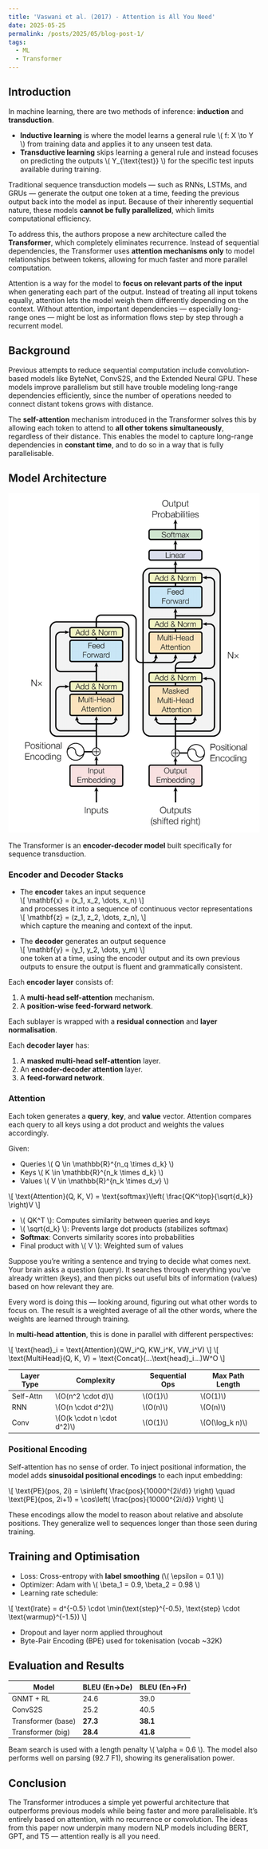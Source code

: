 ```yaml
---
title: 'Vaswani et al. (2017) - Attention is All You Need'
date: 2025-05-25
permalink: /posts/2025/05/blog-post-1/
tags:
  - ML
  - Transformer
---
```


## Introduction

In machine learning, there are two methods of inference: **induction** and **transduction**.  
- **Inductive learning** is where the model learns a general rule \\( f: X \to Y \\) from training data and applies it to any unseen test data.  
- **Transductive learning** skips learning a general rule and instead focuses on predicting the outputs \\( Y_{\text{test}} \\) for the specific test inputs available during training.

Traditional sequence transduction models — such as RNNs, LSTMs, and GRUs — generate the output one token at a time, feeding the previous output back into the model as input. Because of their inherently sequential nature, these models **cannot be fully parallelized**, which limits computational efficiency.

To address this, the authors propose a new architecture called the **Transformer**, which completely eliminates recurrence. Instead of sequential dependencies, the Transformer uses **attention mechanisms only** to model relationships between tokens, allowing for much faster and more parallel computation.

Attention is a way for the model to **focus on relevant parts of the input** when generating each part of the output. Instead of treating all input tokens equally, attention lets the model weigh them differently depending on the context. Without attention, important dependencies — especially long-range ones — might be lost as information flows step by step through a recurrent model.

## Background

Previous attempts to reduce sequential computation include convolution-based models like ByteNet, ConvS2S, and the Extended Neural GPU. These models improve parallelism but still have trouble modeling long-range dependencies efficiently, since the number of operations needed to connect distant tokens grows with distance.

The **self-attention** mechanism introduced in the Transformer solves this by allowing each token to attend to **all other tokens simultaneously**, regardless of their distance. This enables the model to capture long-range dependencies in **constant time**, and to do so in a way that is fully parallelisable.

## Model Architecture

![Transformer](/_posts/images/post-1-1.png)

The Transformer is an **encoder-decoder model** built specifically for sequence transduction.


### Encoder and Decoder Stacks

- The **encoder** takes an input sequence  
  \\[
  \mathbf{x} = (x_1, x_2, \dots, x_n)
  \\]  
  and processes it into a sequence of continuous vector representations  
  \\[
  \mathbf{z} = (z_1, z_2, \dots, z_n),
  \\]  
  which capture the meaning and context of the input.

- The **decoder** generates an output sequence  
  \\[
  \mathbf{y} = (y_1, y_2, \dots, y_m)
  \\]  
  one token at a time, using the encoder output and its own previous outputs to ensure the output is fluent and grammatically consistent.

Each **encoder layer** consists of:
1. A **multi-head self-attention** mechanism.
2. A **position-wise feed-forward network**.

Each sublayer is wrapped with a **residual connection** and **layer normalisation**.

Each **decoder layer** has:
1. A **masked multi-head self-attention** layer.
2. An **encoder-decoder attention** layer.
3. A **feed-forward network**.

### Attention

Each token generates a **query**, **key**, and **value** vector. Attention compares each query to all keys using a dot product and weights the values accordingly.

Given:
- Queries \\( Q \in \mathbb{R}^{n_q \times d_k} \\)
- Keys \\( K \in \mathbb{R}^{n_k \times d_k} \\)
- Values \\( V \in \mathbb{R}^{n_k \times d_v} \\)

\\[
\text{Attention}(Q, K, V) = \text{softmax}\left( \frac{QK^\top}{\sqrt{d_k}} \right)V
\\]

- \\( QK^T \\): Computes similarity between queries and keys
- \\( \sqrt{d_k} \\): Prevents large dot products (stabilizes softmax)
- **Softmax**: Converts similarity scores into probabilities
- Final product with \\( V \\): Weighted sum of values

Suppose you’re writing a sentence and trying to decide what comes next. Your brain asks a question (query). It searches through everything you’ve already written (keys), and then picks out useful bits of information (values) based on how relevant they are.

Every word is doing this — looking around, figuring out what other words to focus on. The result is a weighted average of all the other words, where the weights are learned through training.

In **multi-head attention**, this is done in parallel with different perspectives:

\\[
\text{head}_i = \text{Attention}(QW_i^Q, KW_i^K, VW_i^V)
\\]
\\[
\text{MultiHead}(Q, K, V) = \text{Concat}(...\text{head}_i...)W^O
\\]

| Layer Type | Complexity | Sequential Ops | Max Path Length |
|------------|------------|----------------|-----------------|
| Self-Attn  | \\(O(n^2 \cdot d)\\) | \\(O(1)\\) | \\(O(1)\\) |
| RNN        | \\(O(n \cdot d^2)\\) | \\(O(n)\\) | \\(O(n)\\) |
| Conv       | \\(O(k \cdot n \cdot d^2)\\) | \\(O(1)\\) | \\(O(\log_k n)\\) |

### Positional Encoding

Self-attention has no sense of order. To inject positional information, the model adds **sinusoidal positional encodings** to each input embedding:

\\[
\text{PE}(pos, 2i) = \sin\left( \frac{pos}{10000^{2i/d}} \right)
\quad
\text{PE}(pos, 2i+1) = \cos\left( \frac{pos}{10000^{2i/d}} \right)
\\]

These encodings allow the model to reason about relative and absolute positions. They generalize well to sequences longer than those seen during training.

## Training and Optimisation

- Loss: Cross-entropy with **label smoothing** (\\( \epsilon = 0.1 \\))
- Optimizer: Adam with \\( \beta_1 = 0.9, \beta_2 = 0.98 \\)
- Learning rate schedule:

\\[
\text{lrate} = d^{-0.5} \cdot \min(\text{step}^{-0.5}, \text{step} \cdot \text{warmup}^{-1.5})
\\]

- Dropout and layer norm applied throughout
- Byte-Pair Encoding (BPE) used for tokenisation (vocab ~32K)

## Evaluation and Results

| Model             | BLEU (En→De) | BLEU (En→Fr) |
|------------------|--------------|--------------|
| GNMT + RL        | 24.6         | 39.0         |
| ConvS2S          | 25.2         | 40.5         |
| Transformer (base) | **27.3**     | **38.1**     |
| Transformer (big)  | **28.4**     | **41.8**     |

Beam search is used with a length penalty \\( \alpha = 0.6 \\). The model also performs well on parsing (92.7 F1), showing its generalisation power.

## Conclusion

The Transformer introduces a simple yet powerful architecture that outperforms previous models while being faster and more parallelisable. It’s entirely based on attention, with no recurrence or convolution. The ideas from this paper now underpin many modern NLP models including BERT, GPT, and T5 — attention really is all you need.